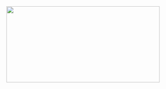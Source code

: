 <img src="https://capsule-render.vercel.app/api?type=waving&color=094859&height=300&section=header&text=Hi!%20I'm%20Joon%20Park&fontSize=90&animation=fadeIn&fontColor=FFFFFF" width="400px" height="200px"/>

<!--
**clasod2736/clasod2736** is a ✨ _special_ ✨ repository because its `README.md` (this file) appears on your GitHub profile.

Here are some ideas to get you started:

- 🔭 I’m currently working on ...
- 🌱 I’m currently learning ...
- 👯 I’m looking to collaborate on ...
- 🤔 I’m looking for help with ...
- 💬 Ask me about ...
- 📫 How to reach me: ...
- 😄 Pronouns: ...
- ⚡ Fun fact: ...
-->
